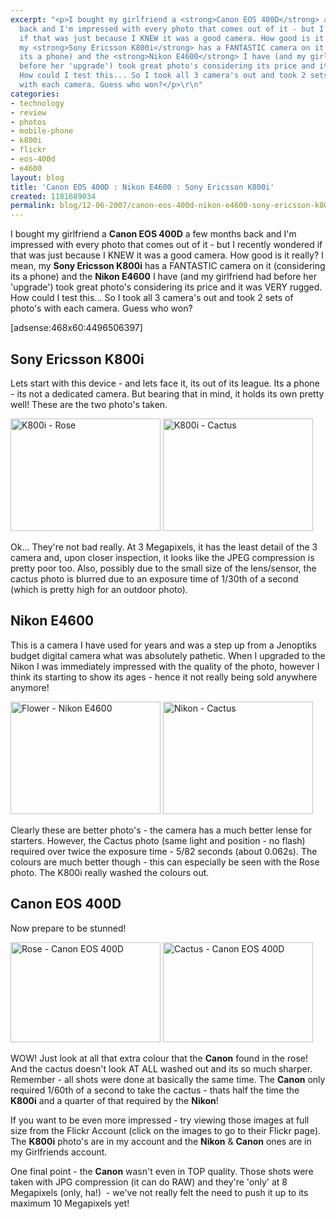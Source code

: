 ```yaml
---
excerpt: "<p>I bought my girlfriend a <strong>Canon EOS 400D</strong> a few months
  back and I'm impressed with every photo that comes out of it - but I recently wondered
  if that was just because I KNEW it was a good camera. How good is it really? I mean,
  my <strong>Sony Ericsson K800i</strong> has a FANTASTIC camera on it (considering
  its a phone) and the <strong>Nikon E4600</strong> I have (and my girlfriend had
  before her 'upgrade') took great photo's considering its price and it was VERY rugged.
  How could I test this... So I took all 3 camera's out and took 2 sets of photo's
  with each camera. Guess who won?</p>\r\n"
categories:
- technology
- review
- photos
- mobile-phone
- k800i
- flickr
- eos-400d
- e4600
layout: blog
title: 'Canon EOS 400D : Nikon E4600 : Sony Ericsson K800i'
created: 1181689034
permalink: blog/12-06-2007/canon-eos-400d-nikon-e4600-sony-ericsson-k800i
---
```

<p>I bought my girlfriend a <strong>Canon EOS 400D</strong> a few months back and I'm impressed with every photo that comes out of it - but I recently wondered if that was just because I KNEW it was a good camera. How good is it really? I mean, my <strong>Sony Ericsson K800i</strong> has a FANTASTIC camera on it (considering its a phone) and the <strong>Nikon E4600</strong> I have (and my girlfriend had before her 'upgrade') took great photo's considering its price and it was VERY rugged. How could I test this... So I took all 3 camera's out and took 2 sets of photo's with each camera. Guess who won?</p>
<!--break-->
<p>[adsense:468x60:4496506397]</p>
<h2>Sony Ericsson K800i</h2>
<p>Lets start with this device - and lets face it, its out of its league. Its a phone - its not a dedicated camera. But bearing that in mind, it holds its own pretty well! These are the two photo's taken.</p>
<div><a href="http://flickr.com/photos/nicholas-thompson/542984858/" title="Photo Sharing"><img width="240" height="180" border="0" title="K800i - Flower" src="http://farm2.static.flickr.com/1328/542984858_8afd1b4b9f_m.jpg" alt="K800i - Rose" /></a>&nbsp;<a href="http://flickr.com/photos/nicholas-thompson/542984852/" title="Photo Sharing"><img width="240" height="180" border="0" title="K800i - Cactus" src="http://farm2.static.flickr.com/1018/542984852_5818941ac3_m.jpg" alt="K800i - Cactus" /></a></div>
<p>Ok... They're not bad really. At 3 Megapixels, it has the least detail of the 3 camera and, upon closer inspection, it looks like the JPEG compression is pretty poor too. Also, possibly due to the small size of the lens/sensor, the cactus photo is blurred due to an exposure time of 1/30th of a second (which is pretty high for an outdoor photo).</p>
<h2>Nikon E4600</h2>
<p>This is a camera I have used for years and was a step up from a Jenoptiks budget digital camera what was absolutely pathetic. When I upgraded to the Nikon I was immediately impressed with the quality of the photo, however I think its starting to show its ages - hence it not really being sold anywhere anymore!</p>
<div>
<p><a href="http://flickr.com/photos/kateharris/542825615/"><img width="240" height="180" border="0" title="Flower - Nikon" alt="Flower - Nikon E4600" src="http://farm2.static.flickr.com/1065/542825615_31d8467f9f_m_d.jpg" /></a>&nbsp;<a href="http://flickr.com/photos/kateharris/542716888/"><img width="240" height="180" border="0" title="Nikon - Cactus" alt="Nikon - Cactus" src="http://farm2.static.flickr.com/1357/542716888_a39bc363b0_m_d.jpg" /></a></p>
</div>
<p>Clearly these are better photo's - the camera has a much better lense for starters. However, the Cactus photo (same light and position - no flash) required over twice the exposure time - 5/82 seconds (about 0.062s). The colours are much better though - this can especially be seen with the Rose photo. The K800i really washed the colours out.</p>
<h2>Canon EOS 400D</h2>
<p>Now prepare to be stunned!</p>
<div><a href="http://flickr.com/photos/kateharris/542829295/"><img width="240" height="160" border="0" title="Rose - Canon EOS 400D" alt="Rose - Canon EOS 400D" src="http://farm2.static.flickr.com/1272/542829295_6f7f600241_m_d.jpg" /></a>&nbsp;<a href="http://flickr.com/photos/kateharris/542723466/"><img width="240" height="160" border="0" src="http://farm2.static.flickr.com/1427/542723466_d077ae17e0_m_d.jpg" alt="Cactus - Canon EOS 400D" title="Cactus - Canon EOS 400D" /></a></div>
<p>WOW! Just look at all that extra colour that the <strong>Canon</strong> found in the rose! And the cactus doesn't look AT ALL washed out and its so much sharper. Remember - all shots were done at basically the same time. The <strong>Canon</strong> only required 1/60th of a second to take the cactus - thats half the time the <strong>K800i</strong> and a quarter of that required by the <strong>Nikon</strong>!</p>
<p>If you want to be even more impressed - try viewing those images at full size from the Flickr Account (click on the images to go to their Flickr page). The <strong>K800i</strong> photo's are in my account and the <strong>Nikon</strong> &amp; <strong>Canon</strong> ones are in my Girlfriends account.</p>
<p>One final point - the <strong>Canon</strong> wasn't even in TOP quality. Those shots were taken with JPG compression (it can do RAW) and they're 'only' at 8 Megapixels (only, ha!)&nbsp; - we've not really felt the need to push it up to its maximum 10 Megapixels yet!</p>
